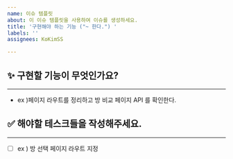 ```yaml
---
name: 이슈 템플릿
about: 이 이슈 템플릿을 사용하여 이슈를 생성하세요.
title: '구현해야 하는 기능 ("~ 한다.") '
labels: ''
assignees: KoKimSS

---
```


## ✨ 구현할 기능이 무엇인가요?

---

- ex )페이지 라우트를 정리하고 방 비교 페이지 API 를 확인한다.

## ✅ 해야할 테스크들을 작성해주세요.

---

- [ ]  ex ) 방 선택 페이지 라우트 지정
